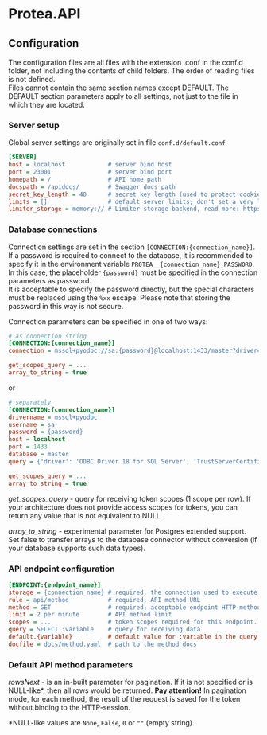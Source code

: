 # Protea.API

## Configuration
The configuration files are all files with the extension .conf in the conf.d folder, not including the contents of child folders.
The order of reading files is not defined.
<br>
Files cannot contain the same section names except DEFAULT. The DEFAULT section parameters apply to all settings, not just to the file in which they are located.


### Server setup
Global server settings are originally set in file `conf.d/default.conf`

```ini
[SERVER]
host = localhost            # server bind host
port = 23001                # server bind port
homepath = /                # API home path
docspath = /apidocs/        # Swagger docs path
secret_key_length = 40      # secret key length (used to protect cookies)
limits = []                 # default server limits; don't set a very low limit, because it will affect the docs opening
limiter_storage = memory:// # Limiter storage backend, read more: https://flask-limiter.readthedocs.io/en/stable/
```


### Database connections
Connection settings are set in the section `[CONNECTION:{connection_name}]`.
If a password is required to connect to the database, it is recommended to specify it in the environment variable `PROTEA__{connection_name}_PASSWORD`.
In this case, the placeholder `{password}` must be specified in the connection parameters as password.<br>
It is acceptable to specify the password directly, but the special characters must be replaced using the `%xx` escape.
Please note that storing the password in this way is not secure.

Connection parameters can be specified in one of two ways:
```ini
# as connection string
[CONNECTION:{connection_name}]
connection = mssql+pyodbc://sa:{password}@localhost:1433/master?driver=ODBC+Driver+18+for+SQL+Server&TrustServerCertificate=yes

get_scopes_query = ...
array_to_string = true
```
or
```ini
# separately
[CONNECTION:{connection_name}]
drivername = mssql+pyodbc
username = sa
password = {password}
host = localhost
port = 1433
database = master
query = {'driver': 'ODBC Driver 18 for SQL Server', 'TrustServerCertificate': 'yes'}

get_scopes_query = ...
array_to_string = true
```

_get_scopes_query_ - query for receiving token scopes (1 scope per row). If your architecture does not provide access scopes for tokens, you can return any value that is not equivalent to NULL.

_array_to_string_ - experimental parameter for Postgres extended support. Set false to transfer arrays to the database connector without conversion (if your database supports such data types).


### API endpoint configuration

```ini
[ENDPOINT:{endpoint_name}]
storage = {connection_name} # required; the connection used to execute query
rule = api/method           # required; API method URL
method = GET                # required; acceptable endpoint HTTP-method
limit = 2 per minute        # API method limit
scopes = ...                # token scopes required for this endpoint. Don't set if your architecture does not provide access scopes for tokens
query = SELECT :variable    # query for receiving data
default.{variable}          # default value for :variable in the query
docfile = docs/method.yaml  # path to the method docs
```

### Default API method parameters
_rowsNext_ - is an in-built parameter for pagination. If it is not specified or is NULL-like*, then all rows would be returned.
    __Pay attention!__
    In pagination mode, for each method, the result of the request is saved for the token without binding to the HTTP-session.

*NULL-like values are `None`, `False`, `0` or `""` (empty string).